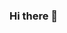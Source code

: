 ### Hi there 👋

<!--
**scalette/scalette** is a ✨ _special_ ✨ repository because its `README.md` (this file) appears on your GitHub profile.

Here are some ideas to get you started:

![img](https://www.codewars.com/users/rsschool_e9ffd7b026ef2d27/badges/large)
- 🔭 I’m currently working on ...
- 🌱 I’m currently learning ...
- 👯 I’m looking to collaborate on ...
- 🤔 I’m looking for help with ...
- 💬 Ask me about ...
- 📫 How to reach me: ...
- 😄 Pronouns: ...
- ⚡ Fun fact: ...
-->

